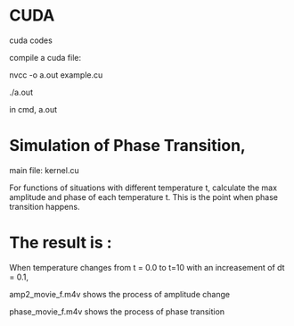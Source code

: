 # CUDA
cuda codes

compile a cuda file:

nvcc -o a.out example.cu

./a.out

in cmd, a.out



# Simulation of Phase Transition,

main file: kernel.cu

For functions of situations with different temperature t, calculate the max amplitude and phase of each temperature t.
This is the point when phase transition happens.
 

# The result is :
When temperature changes from t = 0.0 to t=10 with an increasement of dt = 0.1,

amp2_movie_f.m4v shows the process of amplitude change 

phase_movie_f.m4v shows the process of phase transition
